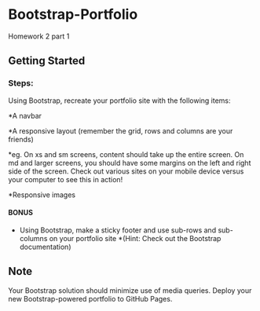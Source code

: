 # Bootstrap-Portfolio
Homework 2 part 1

## Getting Started



### Steps:
Using Bootstrap, recreate your portfolio site with the following items: 

*A navbar

*A responsive layout (remember the grid, rows and columns are your friends)

*eg. On xs and sm screens, content should take up the entire screen. On md and larger screens, you should have some margins on the left and right side of the screen. Check out various sites on your mobile device versus your computer to see this in action!

*Responsive images

#### BONUS
* Using Bootstrap, make a sticky footer and use sub-rows and sub-columns on your portfolio site 
*(Hint: Check out the Bootstrap documentation)

## Note
Your Bootstrap solution should minimize use of media queries.
Deploy your new Bootstrap-powered portfolio to GitHub Pages.